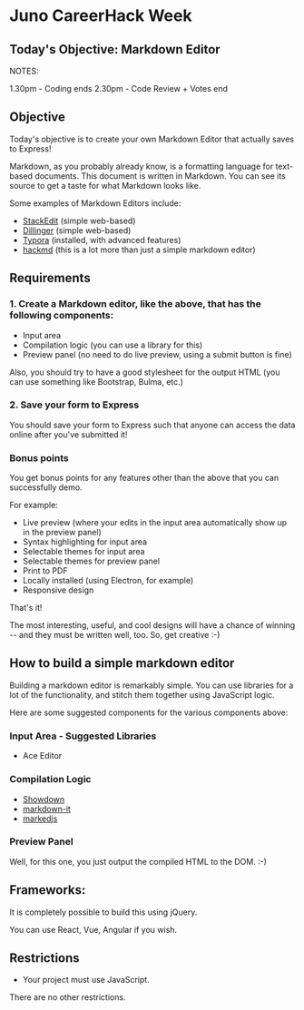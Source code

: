 # Juno CareerHack Week

## Today's Objective: Markdown Editor

NOTES:

1.30pm - Coding ends
2.30pm - Code Review + Votes end

## Objective

Today's objective is to create your own Markdown Editor that actually saves to Express!

Markdown, as you probably already know, is a formatting language for text-based documents. This document is written in Markdown. You can see its source to get a taste for what Markdown looks like.

Some examples of Markdown Editors include:

* [StackEdit](https://stackedit.io/) (simple web-based)
* [Dillinger](https://dillinger.io/) (simple web-based)
* [Typora](https://typora.io/) (installed, with advanced features)
* [hackmd](https://hackmd.io/) (this is a lot more than just a simple markdown editor)

## Requirements

### 1. Create a Markdown editor, like the above, that has the following components:

* Input area
* Compilation logic (you can use a library for this)
* Preview panel (no need to do live preview, using a submit button is fine)

Also, you should try to have a good stylesheet for the output HTML (you can use something like Bootstrap, Bulma, etc.)

### 2. Save your form to Express

You should save your form to Express such that anyone can access the data online after you've submitted it!

### Bonus points

You get bonus points for any features other than the above that you can successfully demo. 

For example:

* Live preview (where your edits in the input area automatically show up in the preview panel)
* Syntax highlighting for input area
* Selectable themes for input area
* Selectable themes for preview panel
* Print to PDF
* Locally installed (using Electron, for example)
* Responsive design 

That's it!

The most interesting, useful, and cool designs will have a chance of winning -- and they must be written well, too. So, get creative :-)

## How to build a simple markdown editor

Building a markdown editor is remarkably simple. You can use libraries for a lot of the functionality, and stitch them together using JavaScript logic.

Here are some suggested components for the various components above:

### Input Area - Suggested Libraries

* Ace Editor

### Compilation Logic

* [Showdown](https://github.com/showdownjs/showdown)
* [markdown-it](https://github.com/markdown-it/markdown-it)
* [markedjs](https://github.com/markedjs/marked)

### Preview Panel

Well, for this one, you just output the compiled HTML to the DOM. :-)

## Frameworks:

It is completely possible to build this using jQuery. 

You can use React, Vue, Angular if you wish.

## Restrictions

* Your project must use JavaScript.

There are no other restrictions.

